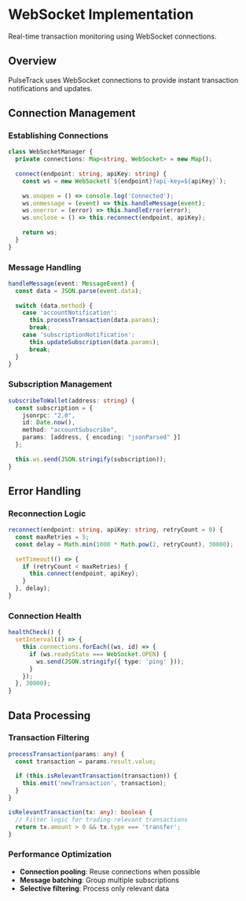# WebSocket Implementation

Real-time transaction monitoring using WebSocket connections.

## Overview

PulseTrack uses WebSocket connections to provide instant transaction notifications and updates.

## Connection Management

### Establishing Connections
```typescript
class WebSocketManager {
  private connections: Map<string, WebSocket> = new Map();
  
  connect(endpoint: string, apiKey: string) {
    const ws = new WebSocket(`${endpoint}?api-key=${apiKey}`);
    
    ws.onopen = () => console.log('Connected');
    ws.onmessage = (event) => this.handleMessage(event);
    ws.onerror = (error) => this.handleError(error);
    ws.onclose = () => this.reconnect(endpoint, apiKey);
    
    return ws;
  }
}
```

### Message Handling
```typescript
handleMessage(event: MessageEvent) {
  const data = JSON.parse(event.data);
  
  switch (data.method) {
    case 'accountNotification':
      this.processTransaction(data.params);
      break;
    case 'subscriptionNotification':
      this.updateSubscription(data.params);
      break;
  }
}
```

### Subscription Management
```typescript
subscribeToWallet(address: string) {
  const subscription = {
    jsonrpc: "2.0",
    id: Date.now(),
    method: "accountSubscribe",
    params: [address, { encoding: "jsonParsed" }]
  };
  
  this.ws.send(JSON.stringify(subscription));
}
```

## Error Handling

### Reconnection Logic
```typescript
reconnect(endpoint: string, apiKey: string, retryCount = 0) {
  const maxRetries = 5;
  const delay = Math.min(1000 * Math.pow(2, retryCount), 30000);
  
  setTimeout(() => {
    if (retryCount < maxRetries) {
      this.connect(endpoint, apiKey);
    }
  }, delay);
}
```

### Connection Health
```typescript
healthCheck() {
  setInterval(() => {
    this.connections.forEach((ws, id) => {
      if (ws.readyState === WebSocket.OPEN) {
        ws.send(JSON.stringify({ type: 'ping' }));
      }
    });
  }, 30000);
}
```

## Data Processing

### Transaction Filtering
```typescript
processTransaction(params: any) {
  const transaction = params.result.value;
  
  if (this.isRelevantTransaction(transaction)) {
    this.emit('newTransaction', transaction);
  }
}

isRelevantTransaction(tx: any): boolean {
  // Filter logic for trading-relevant transactions
  return tx.amount > 0 && tx.type === 'transfer';
}
```

### Performance Optimization
- **Connection pooling**: Reuse connections when possible
- **Message batching**: Group multiple subscriptions
- **Selective filtering**: Process only relevant data
